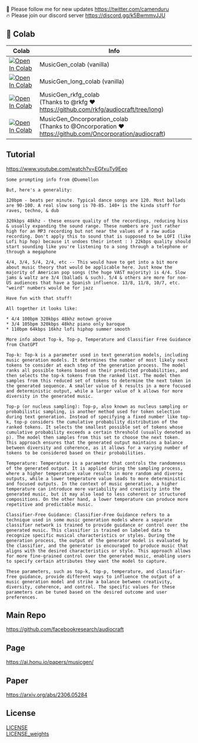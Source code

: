 🐣 Please follow me for new updates https://twitter.com/camenduru <br />
🔥 Please join our discord server https://discord.gg/k5BwmmvJJU

## 🦒 Colab

| Colab | Info
| --- | --- |
[![Open In Colab](https://colab.research.google.com/assets/colab-badge.svg)](https://colab.research.google.com/github/camenduru/MusicGen-colab/blob/main/MusicGen_colab.ipynb) | MusicGen_colab (vanilla)
[![Open In Colab](https://colab.research.google.com/assets/colab-badge.svg)](https://colab.research.google.com/github/camenduru/MusicGen-colab/blob/main/MusicGen_long_colab.ipynb) | MusicGen_long_colab (vanilla)
[![Open In Colab](https://colab.research.google.com/assets/colab-badge.svg)](https://colab.research.google.com/github/camenduru/MusicGen-colab/blob/main/MusicGen_rkfg_colab.ipynb) | MusicGen_rkfg_colab <br /> (Thanks to @rkfg ❤ https://github.com/rkfg/audiocraft/tree/long)
[![Open In Colab](https://colab.research.google.com/assets/colab-badge.svg)](https://colab.research.google.com/github/camenduru/MusicGen-colab/blob/main/MusicGen_Oncorporation_colab.ipynb) | MusicGen_Oncorporation_colab <br /> (Thanks to @Oncorporation ❤ https://github.com/Oncorporation/audiocraft)

## Tutorial
https://www.youtube.com/watch?v=EGfxuTy9Eeo

```
Some prompting info from @Duemellon

But, here's a generality:

120bpm - beats per minute. Typical dance songs are 120. Most ballads are 90-100. A real slow song is 70-85. 140+ is the kinda stuff for raves, techno, & dub

320kbps 48khz - these ensure quality of the recordings, reducing hiss & usually expanding the sound range. These numbers are just rather high for an MP3 recording but not near the values of a raw audio recording. Don't apply this to sound that is supposed to be LOFI (like Lofi hip hop) because it undoes their intent : ) 22kbps quality should start sounding like you're listening to a song through a telephone or through a megaphone

4/4, 3/4, 5/4, 2/4, etc -- This would have to get into a bit more about music theory that would be applicable here. Just know the majority of American pop songs (the huge VAST majority) is 4/4. Slow jams & waltz are 3/4 (ballads & such). 5/4 & others are more for non-US audiences that have a Spanish influence. 13/8, 11/8, 10/7, etc. "weird" numbers would be for jazz

Have fun with that stuff!

All together it looks like:

* 4/4 100bpm 320kbps 48khz motown groove
* 3/4 105bpm 320kbps 48khz piano only baroque
* 110bpm 64kbps 16khz lofi hiphop summer smooth

More info about Top-k, Top-p, Temperature and Classifier Free Guidance from ChatGPT

Top-k: Top-k is a parameter used in text generation models, including music generation models. It determines the number of most likely next tokens to consider at each step of the generation process. The model ranks all possible tokens based on their predicted probabilities, and then selects the top-k tokens from the ranked list. The model then samples from this reduced set of tokens to determine the next token in the generated sequence. A smaller value of k results in a more focused and deterministic output, while a larger value of k allows for more diversity in the generated music.

Top-p (or nucleus sampling): Top-p, also known as nucleus sampling or probabilistic sampling, is another method used for token selection during text generation. Instead of specifying a fixed number like top-k, top-p considers the cumulative probability distribution of the ranked tokens. It selects the smallest possible set of tokens whose cumulative probability exceeds a certain threshold (usually denoted as p). The model then samples from this set to choose the next token. This approach ensures that the generated output maintains a balance between diversity and coherence, as it allows for a varying number of tokens to be considered based on their probabilities.

Temperature: Temperature is a parameter that controls the randomness of the generated output. It is applied during the sampling process, where a higher temperature value results in more random and diverse outputs, while a lower temperature value leads to more deterministic and focused outputs. In the context of music generation, a higher temperature can introduce more variability and creativity into the generated music, but it may also lead to less coherent or structured compositions. On the other hand, a lower temperature can produce more repetitive and predictable music.

Classifier-Free Guidance: Classifier-Free Guidance refers to a technique used in some music generation models where a separate classifier network is trained to provide guidance or control over the generated music. This classifier is trained on labeled data to recognize specific musical characteristics or styles. During the generation process, the output of the generator model is evaluated by the classifier, and the generator is encouraged to produce music that aligns with the desired characteristics or style. This approach allows for more fine-grained control over the generated music, enabling users to specify certain attributes they want the model to capture.

These parameters, such as top-k, top-p, temperature, and classifier-free guidance, provide different ways to influence the output of a music generation model and strike a balance between creativity, diversity, coherence, and control. The specific values for these parameters can be tuned based on the desired outcome and user preferences.
```

## Main Repo
https://github.com/facebookresearch/audiocraft

## Page
https://ai.honu.io/papers/musicgen/

## Paper
https://arxiv.org/abs/2306.05284

## License
[LICENSE](LICENSE) <br />
[LICENSE_weights](LICENSE_weights)

